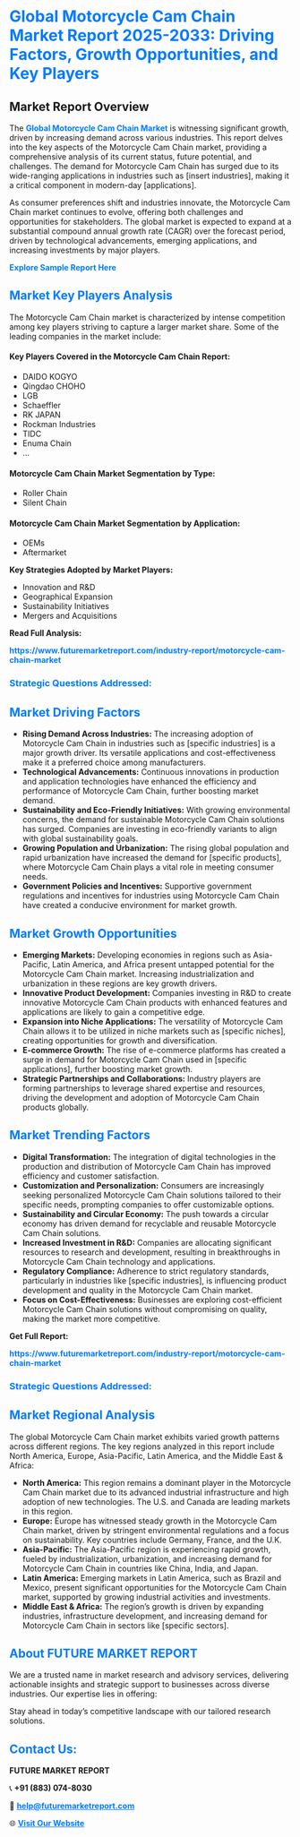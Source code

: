 <h1 style="color: #007BFF;">Global Motorcycle Cam Chain Market Report 2025-2033: Driving Factors, Growth Opportunities, and Key Players</h1>

<section id="overview">
<h2>Market Report Overview</h2>
<p>The <a href="https://www.futuremarketreport.com/industry-report/motorcycle-cam-chain-market" style="color: #007BFF; text-decoration: none;"><strong>Global Motorcycle Cam Chain Market</strong></a> is witnessing significant growth, driven by increasing demand across various industries. This report delves into the key aspects of the Motorcycle Cam Chain market, providing a comprehensive analysis of its current status, future potential, and challenges. The demand for Motorcycle Cam Chain has surged due to its wide-ranging applications in industries such as [insert industries], making it a critical component in modern-day [applications].</p>
<p>As consumer preferences shift and industries innovate, the Motorcycle Cam Chain market continues to evolve, offering both challenges and opportunities for stakeholders. The global market is expected to expand at a substantial compound annual growth rate (CAGR) over the forecast period, driven by technological advancements, emerging applications, and increasing investments by major players.</p>
</section>

<section id="overview">
<p><a href="https://www.futuremarketreport.com/request-sample/reportId=102975" style="color: #007BFF; text-decoration: none;"><strong>Explore Sample Report Here</strong></a></p>
</section>

<section id="key-players">
<h2 style="color: #007BFF;">Market Key Players Analysis</h2>
<p>The Motorcycle Cam Chain market is characterized by intense competition among key players striving to capture a larger market share. Some of the leading companies in the market include:</p>
<h4>Key Players Covered in the Motorcycle Cam Chain Report:</h4>
<ul><li>DAIDO KOGYO</li><li>Qingdao CHOHO</li><li>LGB</li><li>Schaeffler</li><li>RK JAPAN</li><li>Rockman Industries</li><li>TIDC</li><li>Enuma Chain</li><li>...</li></ul>
<h4>Motorcycle Cam Chain Market Segmentation by Type:</h4>
<ul><li>Roller Chain</li><li>Silent Chain</li></ul>

<h4>Motorcycle Cam Chain Market Segmentation by Application:</h4>
<ul><li>OEMs</li><li>Aftermarket</li></ul>
<p><strong>Key Strategies Adopted by Market Players:</strong></p>
<ul>
<li>Innovation and R&D</li>
<li>Geographical Expansion</li>
<li>Sustainability Initiatives</li>
<li>Mergers and Acquisitions</li>
</ul>
</section>

<section>
<p><strong>Read Full Analysis: </strong></p><a href="https://www.futuremarketreport.com/industry-report/motorcycle-cam-chain-market" style="color: #007BFF; text-decoration: none;"><strong>https://www.futuremarketreport.com/industry-report/motorcycle-cam-chain-market</strong></a>
<h3 style="color: #007BFF;">Strategic Questions Addressed:</h3>
</section>

<section id="driving-factors">
<h2 style="color: #007BFF;">Market Driving Factors</h2>
<ul>
<li><strong>Rising Demand Across Industries:</strong> The increasing adoption of Motorcycle Cam Chain in industries such as [specific industries] is a major growth driver. Its versatile applications and cost-effectiveness make it a preferred choice among manufacturers.</li>
<li><strong>Technological Advancements:</strong> Continuous innovations in production and application technologies have enhanced the efficiency and performance of Motorcycle Cam Chain, further boosting market demand.</li>
<li><strong>Sustainability and Eco-Friendly Initiatives:</strong> With growing environmental concerns, the demand for sustainable Motorcycle Cam Chain solutions has surged. Companies are investing in eco-friendly variants to align with global sustainability goals.</li>
<li><strong>Growing Population and Urbanization:</strong> The rising global population and rapid urbanization have increased the demand for [specific products], where Motorcycle Cam Chain plays a vital role in meeting consumer needs.</li>
<li><strong>Government Policies and Incentives:</strong> Supportive government regulations and incentives for industries using Motorcycle Cam Chain have created a conducive environment for market growth.</li>
</ul>
</section>

<section id="growth-opportunities">
<h2 style="color: #007BFF;">Market Growth Opportunities</h2>
<ul>
<li><strong>Emerging Markets:</strong> Developing economies in regions such as Asia-Pacific, Latin America, and Africa present untapped potential for the Motorcycle Cam Chain market. Increasing industrialization and urbanization in these regions are key growth drivers.</li>
<li><strong>Innovative Product Development:</strong> Companies investing in R&D to create innovative Motorcycle Cam Chain products with enhanced features and applications are likely to gain a competitive edge.</li>
<li><strong>Expansion into Niche Applications:</strong> The versatility of Motorcycle Cam Chain allows it to be utilized in niche markets such as [specific niches], creating opportunities for growth and diversification.</li>
<li><strong>E-commerce Growth:</strong> The rise of e-commerce platforms has created a surge in demand for Motorcycle Cam Chain used in [specific applications], further boosting market growth.</li>
<li><strong>Strategic Partnerships and Collaborations:</strong> Industry players are forming partnerships to leverage shared expertise and resources, driving the development and adoption of Motorcycle Cam Chain products globally.</li>
</ul>
</section>

<section id="trending-factors">
<h2 style="color: #007BFF;">Market Trending Factors</h2>
<ul>
<li><strong>Digital Transformation:</strong> The integration of digital technologies in the production and distribution of Motorcycle Cam Chain has improved efficiency and customer satisfaction.</li>
<li><strong>Customization and Personalization:</strong> Consumers are increasingly seeking personalized Motorcycle Cam Chain solutions tailored to their specific needs, prompting companies to offer customizable options.</li>
<li><strong>Sustainability and Circular Economy:</strong> The push towards a circular economy has driven demand for recyclable and reusable Motorcycle Cam Chain solutions.</li>
<li><strong>Increased Investment in R&D:</strong> Companies are allocating significant resources to research and development, resulting in breakthroughs in Motorcycle Cam Chain technology and applications.</li>
<li><strong>Regulatory Compliance:</strong> Adherence to strict regulatory standards, particularly in industries like [specific industries], is influencing product development and quality in the Motorcycle Cam Chain market.</li>
<li><strong>Focus on Cost-Effectiveness:</strong> Businesses are exploring cost-efficient Motorcycle Cam Chain solutions without compromising on quality, making the market more competitive.</li>
</ul>
</section>

<section>
<p><strong>Get Full Report: </strong></p><a href="https://www.futuremarketreport.com/industry-report/motorcycle-cam-chain-market" style="color: #007BFF; text-decoration: none;"><strong>https://www.futuremarketreport.com/industry-report/motorcycle-cam-chain-market</strong></a>
<h3 style="color: #007BFF;">Strategic Questions Addressed:</h3>
</section>


<section id="regional-analysis">
<h2 style="color: #007BFF;">Market Regional Analysis</h2>
<p>The global Motorcycle Cam Chain market exhibits varied growth patterns across different regions. The key regions analyzed in this report include North America, Europe, Asia-Pacific, Latin America, and the Middle East & Africa:</p>
<ul>
<li><strong>North America:</strong> This region remains a dominant player in the Motorcycle Cam Chain market due to its advanced industrial infrastructure and high adoption of new technologies. The U.S. and Canada are leading markets in this region.</li>
<li><strong>Europe:</strong> Europe has witnessed steady growth in the Motorcycle Cam Chain market, driven by stringent environmental regulations and a focus on sustainability. Key countries include Germany, France, and the U.K.</li>
<li><strong>Asia-Pacific:</strong> The Asia-Pacific region is experiencing rapid growth, fueled by industrialization, urbanization, and increasing demand for Motorcycle Cam Chain in countries like China, India, and Japan.</li>
<li><strong>Latin America:</strong> Emerging markets in Latin America, such as Brazil and Mexico, present significant opportunities for the Motorcycle Cam Chain market, supported by growing industrial activities and investments.</li>
<li><strong>Middle East & Africa:</strong> The region’s growth is driven by expanding industries, infrastructure development, and increasing demand for Motorcycle Cam Chain in sectors like [specific sectors].</li>
</ul>
</section>

<footer>
<h2 style="color: #007BFF;">About FUTURE MARKET REPORT</h2>
<p>We are a trusted name in market research and advisory services, delivering actionable insights and strategic support to businesses across diverse industries. Our expertise lies in offering:</p>

<p>Stay ahead in today’s competitive landscape with our tailored research solutions.</p>

<h2 style="color: #007BFF;">Contact Us:</h2>
<p><strong>FUTURE MARKET REPORT</strong></p>
<p>📞 <strong>+91 (883) 074-8030</strong></p>
<p>📧 <strong><a href="mailto:help@futuremarketreport.com" style="color: #007BFF;">help@futuremarketreport.com</a></strong></p>
<p>🌐 <strong><a href="https://www.futuremarketreport.com/" style="color: #007BFF;">Visit Our Website</a></strong></p>
</footer>